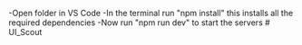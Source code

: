 -Open folder in VS Code
-In the terminal run "npm install" this installs all the required dependencies
-Now run "npm run dev" to start the servers
#   U I _ S c o u t  
 